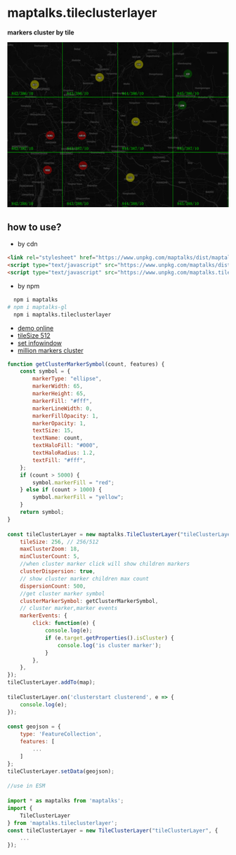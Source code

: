 # maptalks.tileclusterlayer

**markers cluster by tile**

![](./tile-cluster.png)

## how to use?

* by cdn

```html
<link rel="stylesheet" href="https://www.unpkg.com/maptalks/dist/maptalks.css" />
<script type="text/javascript" src="https://www.unpkg.com/maptalks/dist/maptalks.min.js"></script>
<script type="text/javascript" src="https://www.unpkg.com/maptalks.tileclusterlayer@latest/dist/maptalks.tileclusterlayer.min.js"></script>
```

* by npm

```sh
  npm i maptalks
# npm i maptalks-gl
  npm i maptalks.tileclusterlayer

```

* [demo online](https://deyihu.github.io/maptalks.tileclusterlayer/test/index.html)
* [tileSize 512](https://deyihu.github.io/maptalks.tileclusterlayer/test/beijing-tilesize-512.html)
* [set infowindow](https://deyihu.github.io/maptalks.tileclusterlayer/test/setinfowindow.html)
* [million markers cluster](https://deyihu.github.io/maptalks.tileclusterlayer/test/perf.html)

```js
function getClusterMarkerSymbol(count, features) {
    const symbol = {
        markerType: "ellipse",
        markerWidth: 65,
        markerHeight: 65,
        markerFill: "#fff",
        markerLineWidth: 0,
        markerFillOpacity: 1,
        markerOpacity: 1,
        textSize: 15,
        textName: count,
        textHaloFill: "#000",
        textHaloRadius: 1.2,
        textFill: "#fff",
    };
    if (count > 5000) {
        symbol.markerFill = "red";
    } else if (count > 1000) {
        symbol.markerFill = "yellow";
    }
    return symbol;
}

const tileClusterLayer = new maptalks.TileClusterLayer("tileClusterLayer", {
    tileSize: 256, // 256/512
    maxClusterZoom: 18,
    minClusterCount: 5,
    //when cluster marker click will show children markers
    clusterDispersion: true,
    // show cluster marker children max count
    dispersionCount: 500,
    //get cluster marker symbol
    clusterMarkerSymbol: getClusterMarkerSymbol,
    // cluster marker,marker events
    markerEvents: {
        click: function(e) {
            console.log(e);
            if (e.target.getProperties().isCluster) {
                console.log('is cluster marker');
            }
        },
    },
});
tileClusterLayer.addTo(map);

tileClusterLayer.on('clusterstart clusterend', e => {
    console.log(e);
});

const geojson = {
    type: 'FeatureCollection',
    features: [
        ...
    ]
};
tileClusterLayer.setData(geojson);

//use in ESM

import * as maptalks from 'maptalks';
import {
    TileClusterLayer
} from 'maptalks.tileclusterlayer';
const tileClusterLayer = new TileClusterLayer("tileClusterLayer", {
    ...
});
```
